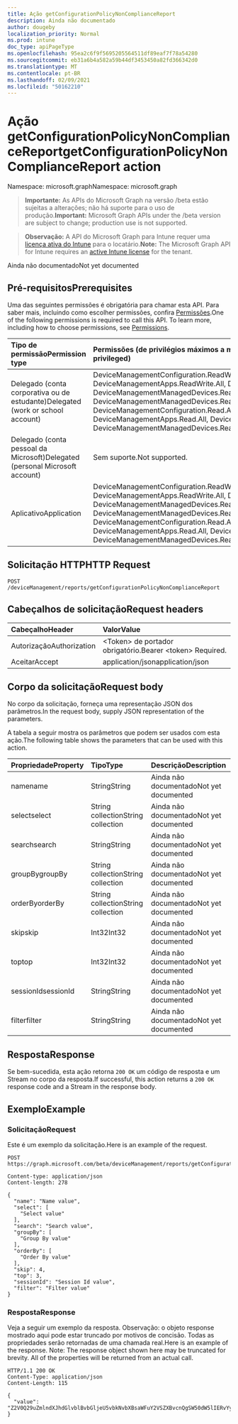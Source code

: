 ```yaml
---
title: Ação getConfigurationPolicyNonComplianceReport
description: Ainda não documentado
author: dougeby
localization_priority: Normal
ms.prod: intune
doc_type: apiPageType
ms.openlocfilehash: 95ea2c6f9f5695205564511df89eaf7f78a54280
ms.sourcegitcommit: eb31a6b4a582a59b44df3453450a82fd366342d0
ms.translationtype: MT
ms.contentlocale: pt-BR
ms.lasthandoff: 02/09/2021
ms.locfileid: "50162210"
---
```

# <a name="getconfigurationpolicynoncompliancereport-action"></a><span data-ttu-id="d580c-103">Ação getConfigurationPolicyNonComplianceReport</span><span class="sxs-lookup"><span data-stu-id="d580c-103">getConfigurationPolicyNonComplianceReport action</span></span>

<span data-ttu-id="d580c-104">Namespace: microsoft.graph</span><span class="sxs-lookup"><span data-stu-id="d580c-104">Namespace: microsoft.graph</span></span>

> <span data-ttu-id="d580c-105">**Importante:** As APIs do Microsoft Graph na versão /beta estão sujeitas a alterações; não há suporte para o uso de produção.</span><span class="sxs-lookup"><span data-stu-id="d580c-105">**Important:** Microsoft Graph APIs under the /beta version are subject to change; production use is not supported.</span></span>

> <span data-ttu-id="d580c-106">**Observação:** A API do Microsoft Graph para Intune requer uma [licença ativa do Intune](https://go.microsoft.com/fwlink/?linkid=839381) para o locatário.</span><span class="sxs-lookup"><span data-stu-id="d580c-106">**Note:** The Microsoft Graph API for Intune requires an [active Intune license](https://go.microsoft.com/fwlink/?linkid=839381) for the tenant.</span></span>

<span data-ttu-id="d580c-107">Ainda não documentado</span><span class="sxs-lookup"><span data-stu-id="d580c-107">Not yet documented</span></span>

## <a name="prerequisites"></a><span data-ttu-id="d580c-108">Pré-requisitos</span><span class="sxs-lookup"><span data-stu-id="d580c-108">Prerequisites</span></span>
<span data-ttu-id="d580c-p101">Uma das seguintes permissões é obrigatória para chamar esta API. Para saber mais, incluindo como escolher permissões, confira [Permissões](/graph/permissions-reference).</span><span class="sxs-lookup"><span data-stu-id="d580c-p101">One of the following permissions is required to call this API. To learn more, including how to choose permissions, see [Permissions](/graph/permissions-reference).</span></span>

|<span data-ttu-id="d580c-111">Tipo de permissão</span><span class="sxs-lookup"><span data-stu-id="d580c-111">Permission type</span></span>|<span data-ttu-id="d580c-112">Permissões (de privilégios máximos a mínimos)</span><span class="sxs-lookup"><span data-stu-id="d580c-112">Permissions (from most to least privileged)</span></span>|
|:---|:---|
|<span data-ttu-id="d580c-113">Delegado (conta corporativa ou de estudante)</span><span class="sxs-lookup"><span data-stu-id="d580c-113">Delegated (work or school account)</span></span>|<span data-ttu-id="d580c-114">DeviceManagementConfiguration.ReadWrite.All, DeviceManagementConfiguration.Read.All, DeviceManagementApps.ReadWrite.All, DeviceManagementApps.Read.All, DeviceManagementManagedDevices.ReadWrite.All, DeviceManagementManagedDevices.Read.All</span><span class="sxs-lookup"><span data-stu-id="d580c-114">DeviceManagementConfiguration.ReadWrite.All, DeviceManagementConfiguration.Read.All, DeviceManagementApps.ReadWrite.All, DeviceManagementApps.Read.All, DeviceManagementManagedDevices.ReadWrite.All, DeviceManagementManagedDevices.Read.All</span></span>|
|<span data-ttu-id="d580c-115">Delegado (conta pessoal da Microsoft)</span><span class="sxs-lookup"><span data-stu-id="d580c-115">Delegated (personal Microsoft account)</span></span>|<span data-ttu-id="d580c-116">Sem suporte.</span><span class="sxs-lookup"><span data-stu-id="d580c-116">Not supported.</span></span>|
|<span data-ttu-id="d580c-117">Aplicativo</span><span class="sxs-lookup"><span data-stu-id="d580c-117">Application</span></span>|<span data-ttu-id="d580c-118">DeviceManagementConfiguration.ReadWrite.All, DeviceManagementConfiguration.Read.All, DeviceManagementApps.ReadWrite.All, DeviceManagementApps.Read.All, DeviceManagementManagedDevices.ReadWrite.All, DeviceManagementManagedDevices.Read.All</span><span class="sxs-lookup"><span data-stu-id="d580c-118">DeviceManagementConfiguration.ReadWrite.All, DeviceManagementConfiguration.Read.All, DeviceManagementApps.ReadWrite.All, DeviceManagementApps.Read.All, DeviceManagementManagedDevices.ReadWrite.All, DeviceManagementManagedDevices.Read.All</span></span>|

## <a name="http-request"></a><span data-ttu-id="d580c-119">Solicitação HTTP</span><span class="sxs-lookup"><span data-stu-id="d580c-119">HTTP Request</span></span>
<!-- {
  "blockType": "ignored"
}
-->
``` http
POST /deviceManagement/reports/getConfigurationPolicyNonComplianceReport
```

## <a name="request-headers"></a><span data-ttu-id="d580c-120">Cabeçalhos de solicitação</span><span class="sxs-lookup"><span data-stu-id="d580c-120">Request headers</span></span>
|<span data-ttu-id="d580c-121">Cabeçalho</span><span class="sxs-lookup"><span data-stu-id="d580c-121">Header</span></span>|<span data-ttu-id="d580c-122">Valor</span><span class="sxs-lookup"><span data-stu-id="d580c-122">Value</span></span>|
|:---|:---|
|<span data-ttu-id="d580c-123">Autorização</span><span class="sxs-lookup"><span data-stu-id="d580c-123">Authorization</span></span>|<span data-ttu-id="d580c-124">&lt;Token&gt; de portador obrigatório.</span><span class="sxs-lookup"><span data-stu-id="d580c-124">Bearer &lt;token&gt; Required.</span></span>|
|<span data-ttu-id="d580c-125">Aceitar</span><span class="sxs-lookup"><span data-stu-id="d580c-125">Accept</span></span>|<span data-ttu-id="d580c-126">application/json</span><span class="sxs-lookup"><span data-stu-id="d580c-126">application/json</span></span>|

## <a name="request-body"></a><span data-ttu-id="d580c-127">Corpo da solicitação</span><span class="sxs-lookup"><span data-stu-id="d580c-127">Request body</span></span>
<span data-ttu-id="d580c-128">No corpo da solicitação, forneça uma representação JSON dos parâmetros.</span><span class="sxs-lookup"><span data-stu-id="d580c-128">In the request body, supply JSON representation of the parameters.</span></span>

<span data-ttu-id="d580c-129">A tabela a seguir mostra os parâmetros que podem ser usados com esta ação.</span><span class="sxs-lookup"><span data-stu-id="d580c-129">The following table shows the parameters that can be used with this action.</span></span>

|<span data-ttu-id="d580c-130">Propriedade</span><span class="sxs-lookup"><span data-stu-id="d580c-130">Property</span></span>|<span data-ttu-id="d580c-131">Tipo</span><span class="sxs-lookup"><span data-stu-id="d580c-131">Type</span></span>|<span data-ttu-id="d580c-132">Descrição</span><span class="sxs-lookup"><span data-stu-id="d580c-132">Description</span></span>|
|:---|:---|:---|
|<span data-ttu-id="d580c-133">name</span><span class="sxs-lookup"><span data-stu-id="d580c-133">name</span></span>|<span data-ttu-id="d580c-134">String</span><span class="sxs-lookup"><span data-stu-id="d580c-134">String</span></span>|<span data-ttu-id="d580c-135">Ainda não documentado</span><span class="sxs-lookup"><span data-stu-id="d580c-135">Not yet documented</span></span>|
|<span data-ttu-id="d580c-136">select</span><span class="sxs-lookup"><span data-stu-id="d580c-136">select</span></span>|<span data-ttu-id="d580c-137">String collection</span><span class="sxs-lookup"><span data-stu-id="d580c-137">String collection</span></span>|<span data-ttu-id="d580c-138">Ainda não documentado</span><span class="sxs-lookup"><span data-stu-id="d580c-138">Not yet documented</span></span>|
|<span data-ttu-id="d580c-139">search</span><span class="sxs-lookup"><span data-stu-id="d580c-139">search</span></span>|<span data-ttu-id="d580c-140">String</span><span class="sxs-lookup"><span data-stu-id="d580c-140">String</span></span>|<span data-ttu-id="d580c-141">Ainda não documentado</span><span class="sxs-lookup"><span data-stu-id="d580c-141">Not yet documented</span></span>|
|<span data-ttu-id="d580c-142">groupBy</span><span class="sxs-lookup"><span data-stu-id="d580c-142">groupBy</span></span>|<span data-ttu-id="d580c-143">String collection</span><span class="sxs-lookup"><span data-stu-id="d580c-143">String collection</span></span>|<span data-ttu-id="d580c-144">Ainda não documentado</span><span class="sxs-lookup"><span data-stu-id="d580c-144">Not yet documented</span></span>|
|<span data-ttu-id="d580c-145">orderBy</span><span class="sxs-lookup"><span data-stu-id="d580c-145">orderBy</span></span>|<span data-ttu-id="d580c-146">String collection</span><span class="sxs-lookup"><span data-stu-id="d580c-146">String collection</span></span>|<span data-ttu-id="d580c-147">Ainda não documentado</span><span class="sxs-lookup"><span data-stu-id="d580c-147">Not yet documented</span></span>|
|<span data-ttu-id="d580c-148">skip</span><span class="sxs-lookup"><span data-stu-id="d580c-148">skip</span></span>|<span data-ttu-id="d580c-149">Int32</span><span class="sxs-lookup"><span data-stu-id="d580c-149">Int32</span></span>|<span data-ttu-id="d580c-150">Ainda não documentado</span><span class="sxs-lookup"><span data-stu-id="d580c-150">Not yet documented</span></span>|
|<span data-ttu-id="d580c-151">top</span><span class="sxs-lookup"><span data-stu-id="d580c-151">top</span></span>|<span data-ttu-id="d580c-152">Int32</span><span class="sxs-lookup"><span data-stu-id="d580c-152">Int32</span></span>|<span data-ttu-id="d580c-153">Ainda não documentado</span><span class="sxs-lookup"><span data-stu-id="d580c-153">Not yet documented</span></span>|
|<span data-ttu-id="d580c-154">sessionId</span><span class="sxs-lookup"><span data-stu-id="d580c-154">sessionId</span></span>|<span data-ttu-id="d580c-155">String</span><span class="sxs-lookup"><span data-stu-id="d580c-155">String</span></span>|<span data-ttu-id="d580c-156">Ainda não documentado</span><span class="sxs-lookup"><span data-stu-id="d580c-156">Not yet documented</span></span>|
|<span data-ttu-id="d580c-157">filter</span><span class="sxs-lookup"><span data-stu-id="d580c-157">filter</span></span>|<span data-ttu-id="d580c-158">String</span><span class="sxs-lookup"><span data-stu-id="d580c-158">String</span></span>|<span data-ttu-id="d580c-159">Ainda não documentado</span><span class="sxs-lookup"><span data-stu-id="d580c-159">Not yet documented</span></span>|



## <a name="response"></a><span data-ttu-id="d580c-160">Resposta</span><span class="sxs-lookup"><span data-stu-id="d580c-160">Response</span></span>
<span data-ttu-id="d580c-161">Se bem-sucedida, esta ação retorna `200 OK` um código de resposta e um Stream no corpo da resposta.</span><span class="sxs-lookup"><span data-stu-id="d580c-161">If successful, this action returns a `200 OK` response code and a Stream in the response body.</span></span>

## <a name="example"></a><span data-ttu-id="d580c-162">Exemplo</span><span class="sxs-lookup"><span data-stu-id="d580c-162">Example</span></span>

### <a name="request"></a><span data-ttu-id="d580c-163">Solicitação</span><span class="sxs-lookup"><span data-stu-id="d580c-163">Request</span></span>
<span data-ttu-id="d580c-164">Este é um exemplo da solicitação.</span><span class="sxs-lookup"><span data-stu-id="d580c-164">Here is an example of the request.</span></span>
``` http
POST https://graph.microsoft.com/beta/deviceManagement/reports/getConfigurationPolicyNonComplianceReport

Content-type: application/json
Content-length: 278

{
  "name": "Name value",
  "select": [
    "Select value"
  ],
  "search": "Search value",
  "groupBy": [
    "Group By value"
  ],
  "orderBy": [
    "Order By value"
  ],
  "skip": 4,
  "top": 3,
  "sessionId": "Session Id value",
  "filter": "Filter value"
}
```

### <a name="response"></a><span data-ttu-id="d580c-165">Resposta</span><span class="sxs-lookup"><span data-stu-id="d580c-165">Response</span></span>
<span data-ttu-id="d580c-p102">Veja a seguir um exemplo da resposta. Observação: o objeto response mostrado aqui pode estar truncado por motivos de concisão. Todas as propriedades serão retornadas de uma chamada real.</span><span class="sxs-lookup"><span data-stu-id="d580c-p102">Here is an example of the response. Note: The response object shown here may be truncated for brevity. All of the properties will be returned from an actual call.</span></span>
``` http
HTTP/1.1 200 OK
Content-Type: application/json
Content-Length: 115

{
  "value": "Z2V0Q29uZmlndXJhdGlvblBvbGljeU5vbkNvbXBsaWFuY2VSZXBvcnQgSW50dW5lIERvYyBTYW1wbGUgLTE2MTk2MDUzMTI="
}
```




